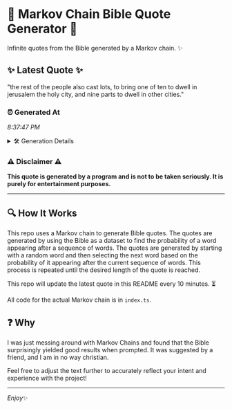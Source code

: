 # 📖 Markov Chain Bible Quote Generator 📖

Infinite quotes from the Bible generated by a Markov chain. ✨

## ✨ Latest Quote ✨
"the rest of the people also cast lots, to bring one of ten to dwell in jerusalem the holy city, and nine parts to dwell in other cities."

### ⏰ Generated At
*8:37:47 PM*

<details>
    <summary>🛠️ Generation Details</summary>
    <p>
        <strong>🌱 Seed:</strong> the<br>
        <strong>🔄 Iterations:</strong> 27<br>
        <strong>📜 Context History:</strong><br>[ the ]: rest<br>[ the, rest ]: of<br>[ the, rest, of ]: the<br>[ the, rest, of, the ]: people<br>[ the, rest, of, the, people ]: also<br>[ the, rest, of, the, people, also ]: cast<br>[ rest, of, the, people, also, cast ]: lots,<br>[ of, the, people, also, cast, lots, ]: to<br>[ the, people, also, cast, lots,, to ]: bring<br>[ people, also, cast, lots,, to, bring ]: one<br>[ also, cast, lots,, to, bring, one ]: of<br>[ cast, lots,, to, bring, one, of ]: ten<br>[ lots,, to, bring, one, of, ten ]: to<br>[ to, bring, one, of, ten, to ]: dwell<br>[ bring, one, of, ten, to, dwell ]: in<br>[ one, of, ten, to, dwell, in ]: jerusalem<br>[ of, ten, to, dwell, in, jerusalem ]: the<br>[ ten, to, dwell, in, jerusalem, the ]: holy<br>[ to, dwell, in, jerusalem, the, holy ]: city,<br>[ dwell, in, jerusalem, the, holy, city, ]: and<br>[ in, jerusalem, the, holy, city,, and ]: nine<br>[ jerusalem, the, holy, city,, and, nine ]: parts<br>[ the, holy, city,, and, nine, parts ]: to<br>[ holy, city,, and, nine, parts, to ]: dwell<br>[ city,, and, nine, parts, to, dwell ]: in<br>[ and, nine, parts, to, dwell, in ]: other<br>[ nine, parts, to, dwell, in, other ]: cities.<br>
    </p>
</details>

### ⚠️ Disclaimer ⚠️
**This quote is generated by a program and is not to be taken seriously. It is purely for entertainment purposes.**

---

## 🔍 How It Works

This repo uses a Markov chain to generate Bible quotes. The quotes are generated by using the Bible as a dataset to find the probability of a word appearing after a sequence of words. The quotes are generated by starting with a random word and then selecting the next word based on the probability of it appearing after the current sequence of words. This process is repeated until the desired length of the quote is reached.

This repo will update the latest quote in this README every 10 minutes. ⏳

All code for the actual Markov chain is in `index.ts`.

## ❓ Why

I was just messing around with Markov Chains and found that the Bible surprisingly yielded good results when prompted. 
It was suggested by a friend, and I am in no way christian.

Feel free to adjust the text further to accurately reflect your intent and experience with the project!

---

*Enjoy*✨
